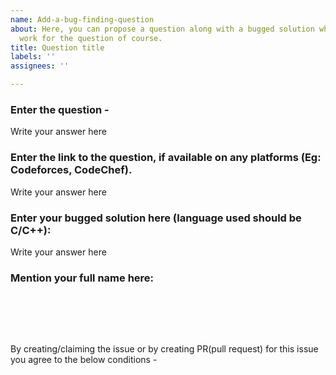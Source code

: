 ```yaml
---
name: Add-a-bug-finding-question
about: Here, you can propose a question along with a bugged solution which should
  work for the question of course.
title: Question title
labels: ''
assignees: ''

---
```


### Enter the question -
Write your answer here

### Enter the link to the question, if available on any platforms (Eg: Codeforces, CodeChef).
Write your answer here

### Enter your bugged solution here (language used should be C/C++):
Write your answer here

### Mention your full name here:

<br><br>

<br>

By creating/claiming the issue or by creating PR(pull request) for this issue you agree to the below conditions -
